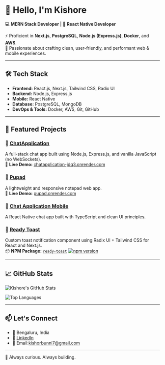# 👋 Hello, I'm Kishore

💻 **MERN Stack Developer** | 📱 **React Native Developer**

⚡ Proficient in **Next.js**, **PostgreSQL**, **Node.js (Express.js)**, **Docker**, and **AWS**.  
🚀 Passionate about crafting clean, user-friendly, and performant web & mobile experiences.

---

## 🛠️ Tech Stack

- **Frontend:** React.js, Next.js, Tailwind CSS, Radix UI
- **Backend:** Node.js, Express.js
- **Mobile:** React Native
- **Database:** PostgreSQL, MongoDB
- **DevOps & Tools:** Docker, AWS, Git, GitHub

---

## 📂 Featured Projects

### 💬 [ChatApplication](https://github.com/KishoreBunnny/ChatApplication)  
A full-stack chat app built using Node.js, Express.js, and vanilla JavaScript (no WebSockets).  
🔗 **Live Demo:** [chatapplication-jdq3.onrender.com](https://chatapplication-jdq3.onrender.com)

### 🐾 [Pupad](https://github.com/KishoreBunnny/Pupad)  
A lightweight and responsive notepad web app.  
🔗 **Live Demo:** [pupad.onrender.com](https://pupad.onrender.com)

### 📱 [Chat Application Mobile](https://github.com/KishoreBunnny/chat-application-mobile)  
A React Native chat app built with TypeScript and clean UI principles.

### 🍞 [Ready Toast](https://github.com/KishoreBunnny/ready-toast)  
Custom toast notification component using Radix UI + Tailwind CSS for React and Next.js.  
📦 **NPM Package:** [`ready-toast`](https://www.npmjs.com/package/ready-toast)
[![npm version](https://img.shields.io/npm/v/ready-toast.svg)](https://www.npmjs.com/package/ready-toast)

---

## 📈 GitHub Stats

![Kishore's GitHub Stats](https://github-readme-stats.vercel.app/api?username=KishoreBunnny&show_icons=true&theme=radical)

![Top Languages](https://github-readme-stats.vercel.app/api/top-langs/?username=KishoreBunnny&layout=compact&theme=radical)

---

## 📫 Let's Connect

- 📍 Bengaluru, India  
- 💼 [LinkedIn]([https://www.linkedin.com/in/your-linkedin-profile](https://www.linkedin.com/in/kishore-sv-3253b9365/))  
- 📧 Email:kishorbunni7@gmail.com

---

🧠 Always curious. Always building.

